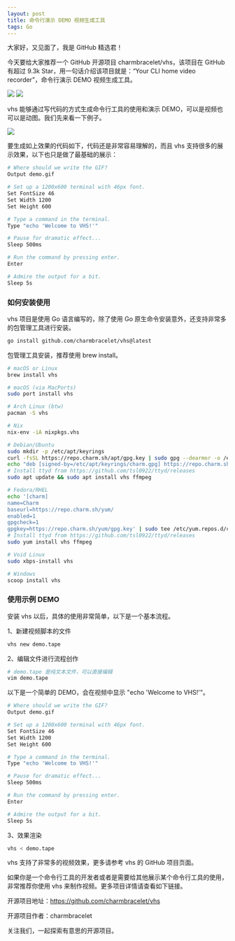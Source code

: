 ```yaml
---
layout: post
title: 命令行演示 DEMO 视频生成工具
tags: Go
---
```


大家好，又见面了，我是 GitHub 精选君！

今天要给大家推荐一个 GitHub 开源项目 charmbracelet/vhs，该项目在 GitHub 有超过 9.3k Star，用一句话介绍该项目就是：“Your CLI home video recorder”，命令行演示 DEMO 视频生成工具。

![](https://user-images.githubusercontent.com/42545625/198402537-12ca2f6c-0779-4eb8-a67c-8db9cb3df13c.png#gh-dark-mode-only)
![](https://stuff.charm.sh/vhs/examples/neofetch_3.gif)

vhs 能够通过写代码的方式生成命令行工具的使用和演示 DEMO，可以是视频也可以是动图。我们先来看一下例子。

![](https://stuff.charm.sh/vhs/examples/demo.gif)

要生成如上效果的代码如下，代码还是非常容易理解的，而且 vhs 支持很多的展示效果，以下也只是做了最基础的展示：

```bash
# Where should we write the GIF?
Output demo.gif

# Set up a 1200x600 terminal with 46px font.
Set FontSize 46
Set Width 1200
Set Height 600

# Type a command in the terminal.
Type "echo 'Welcome to VHS!'"

# Pause for dramatic effect...
Sleep 500ms

# Run the command by pressing enter.
Enter

# Admire the output for a bit.
Sleep 5s
```


### 如何安装使用

vhs 项目是使用 Go 语言编写的，除了使用 Go 原生命令安装意外，还支持非常多的包管理工具进行安装。

```bash
go install github.com/charmbracelet/vhs@latest
```

包管理工具安装，推荐使用 brew install。

```bash
# macOS or Linux
brew install vhs

# macOS (via MacPorts)
sudo port install vhs

# Arch Linux (btw)
pacman -S vhs

# Nix
nix-env -iA nixpkgs.vhs

# Debian/Ubuntu
sudo mkdir -p /etc/apt/keyrings
curl -fsSL https://repo.charm.sh/apt/gpg.key | sudo gpg --dearmor -o /etc/apt/keyrings/charm.gpg
echo "deb [signed-by=/etc/apt/keyrings/charm.gpg] https://repo.charm.sh/apt/ * *" | sudo tee /etc/apt/sources.list.d/charm.list
# Install ttyd from https://github.com/tsl0922/ttyd/releases
sudo apt update && sudo apt install vhs ffmpeg

# Fedora/RHEL
echo '[charm]
name=Charm
baseurl=https://repo.charm.sh/yum/
enabled=1
gpgcheck=1
gpgkey=https://repo.charm.sh/yum/gpg.key' | sudo tee /etc/yum.repos.d/charm.repo
# Install ttyd from https://github.com/tsl0922/ttyd/releases
sudo yum install vhs ffmpeg

# Void Linux
sudo xbps-install vhs

# Windows
scoop install vhs
```


### 使用示例 DEMO

安装 vhs 以后，具体的使用非常简单，以下是一个基本流程。

1、新建视频脚本的文件

```bash
vhs new demo.tape
```

2、编辑文件进行流程创作

```bash
# demo.tape 是纯文本文件，可以直接编辑
vim demo.tape
```

以下是一个简单的 DEMO，会在视频中显示 "echo 'Welcome to VHS!'"。

```bash
# Where should we write the GIF?
Output demo.gif

# Set up a 1200x600 terminal with 46px font.
Set FontSize 46
Set Width 1200
Set Height 600

# Type a command in the terminal.
Type "echo 'Welcome to VHS!'"

# Pause for dramatic effect...
Sleep 500ms

# Run the command by pressing enter.
Enter

# Admire the output for a bit.
Sleep 5s
```

3、效果渲染

```bash
vhs < demo.tape
```

vhs 支持了非常多的视频效果，更多请参考 vhs 的 GitHub 项目页面。


如果你是一个命令行工具的开发者或者是需要给其他展示某个命令行工具的使用，非常推荐你使用 vhs 来制作视频。更多项目详情请查看如下链接。

开源项目地址：https://github.com/charmbracelet/vhs  

开源项目作者：charmbracelet



关注我们，一起探索有意思的开源项目。
